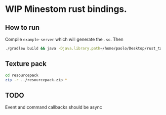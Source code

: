 # WIP Minestom rust bindings.

## How to run
Compile `example-server` which will generate the `.so`.
Then
```bash
./gradlew build && java -Djava.library.path=/home/paolo/Desktop/rust_target/debug -jar build/libs/app.jar 
```

## Texture pack
```bash
cd resourcepack
zip -r ../resourcepack.zip *
```

## TODO
Event and command callbacks should be async